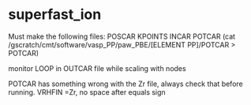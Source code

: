 # superfast_ion
Must make the following files:
POSCAR
KPOINTS
INCAR
POTCAR (cat /gscratch/cmt/software/vasp_PP/paw_PBE/[ELEMENT PP]/POTCAR > POTCAR)

monitor LOOP in OUTCAR file while scaling with nodes

POTCAR has something wrong with the Zr file, always check that before running. VRHFIN =Zr, no space after equals sign

